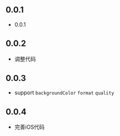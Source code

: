 ## 0.0.1

* 0.0.1

## 0.0.2

* 调整代码

## 0.0.3

* support `backgroundColor` `format` `quality`

## 0.0.4

* 完善iOS代码